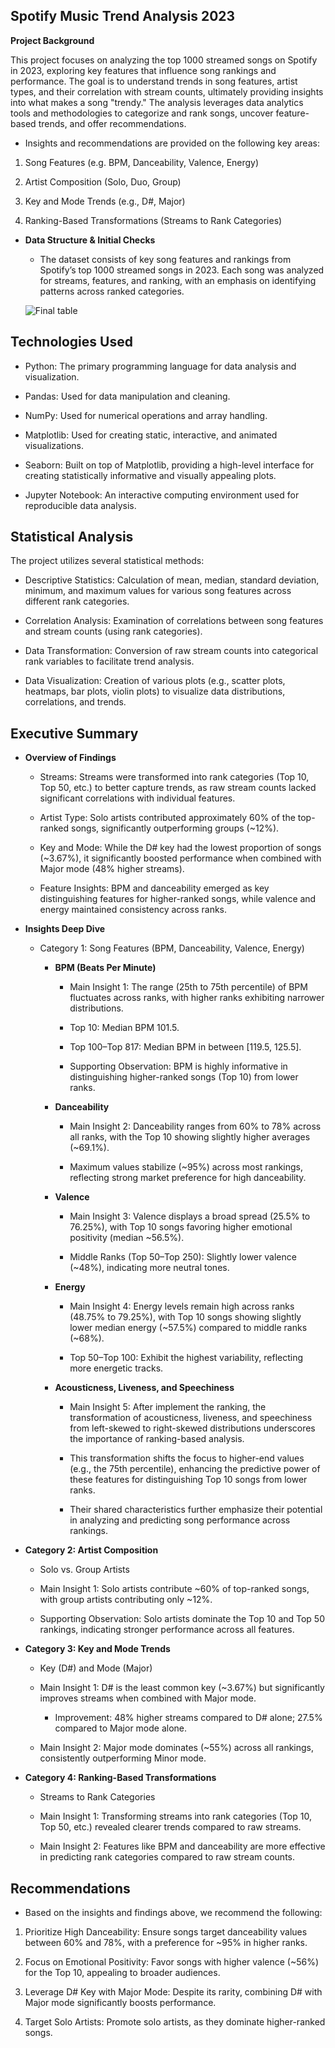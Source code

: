 **Spotify Music Trend Analysis 2023**
-

**Project Background**

This project focuses on analyzing the top 1000 streamed songs on Spotify in 2023, exploring key features that influence song rankings and performance. The goal is to understand trends in song features, artist types, and their correlation with stream counts, ultimately providing insights into what makes a song "trendy." The analysis leverages data analytics tools and methodologies to categorize and rank songs, uncover feature-based trends, and offer recommendations.

- Insights and recommendations are provided on the following key areas:

1. Song Features (e.g. BPM, Danceability, Valence, Energy)

2. Artist Composition (Solo, Duo, Group)

3. Key and Mode Trends (e.g., D#, Major)

4. Ranking-Based Transformations (Streams to Rank Categories)

- **Data Structure & Initial Checks**

    - The dataset consists of key song features and rankings from Spotify’s top 1000 streamed songs in 2023. Each song was analyzed for streams, features, and ranking, with an emphasis on identifying patterns across ranked categories.
    

  ![Final table](Final_table.png)

**Technologies Used**
--
- Python: The primary programming language for data analysis and visualization.
   
- Pandas: Used for data manipulation and cleaning.
  
- NumPy: Used for numerical operations and array handling.
  
- Matplotlib: Used for creating static, interactive, and animated visualizations.

- Seaborn: Built on top of Matplotlib, providing a high-level interface for creating statistically informative and visually appealing plots.
  
- Jupyter Notebook: An interactive computing environment used for reproducible data analysis.

**Statistical Analysis**
--
The project utilizes several statistical methods:

- Descriptive Statistics: Calculation of mean, median, standard deviation, minimum, and maximum values for various song features across different rank categories.
  
- Correlation Analysis: Examination of correlations between song features and stream counts (using rank categories).
  
- Data Transformation: Conversion of raw stream counts into categorical rank variables to facilitate trend analysis.
  
- Data Visualization: Creation of various plots (e.g., scatter plots, heatmaps, bar plots, violin plots) to visualize data distributions, correlations, and trends.

**Executive Summary**
--

- **Overview of Findings**

    - Streams: Streams were transformed into rank categories (Top 10, Top 50, etc.) to better capture trends, as raw stream counts lacked significant correlations with individual features.

    - Artist Type: Solo artists contributed approximately 60% of the top-ranked songs, significantly outperforming groups (~12%).

    - Key and Mode: While the D# key had the lowest proportion of songs (~3.67%), it significantly boosted performance when combined with Major mode (48% higher streams).

    - Feature Insights: BPM and danceability emerged as key distinguishing features for higher-ranked songs, while valence and energy maintained consistency across ranks.

- **Insights Deep Dive**

    - Category 1: Song Features (BPM, Danceability, Valence, Energy)

        - **BPM (Beats Per Minute)**

            - Main Insight 1: The range (25th to 75th percentile) of BPM fluctuates across ranks, with higher ranks exhibiting narrower distributions.

            - Top 10: Median BPM 101.5.

            - Top 100–Top 817: Median BPM in between [119.5, 125.5].

            - Supporting Observation: BPM is highly informative in distinguishing higher-ranked songs (Top 10) from lower ranks.

        - **Danceability**

            - Main Insight 2: Danceability ranges from 60% to 78% across all ranks, with the Top 10 showing slightly higher averages (~69.1%).

            - Maximum values stabilize (~95%) across most rankings, reflecting strong market preference for high danceability.

        - **Valence**

            - Main Insight 3: Valence displays a broad spread (25.5% to 76.25%), with Top 10 songs favoring higher emotional positivity (median ~56.5%).

            - Middle Ranks (Top 50–Top 250): Slightly lower valence (~48%), indicating more neutral tones.

        - **Energy**

            - Main Insight 4: Energy levels remain high across ranks (48.75% to 79.25%), with Top 10 songs showing slightly lower median energy (~57.5%) compared to middle ranks (~68%).

            - Top 50–Top 100: Exhibit the highest variability, reflecting more energetic tracks.

        - **Acousticness, Liveness, and Speechiness**

            - Main Insight 5: After implement the ranking, the transformation of acousticness, liveness, and speechiness from left-skewed to right-skewed distributions underscores the importance of ranking-based analysis.

            - This transformation shifts the focus to higher-end values (e.g., the 75th percentile), enhancing the predictive power of these features for distinguishing Top 10 songs from lower ranks.

            - Their shared characteristics further emphasize their potential in analyzing and predicting song performance across rankings.



- **Category 2: Artist Composition**

    - Solo vs. Group Artists

    - Main Insight 1: Solo artists contribute ~60% of top-ranked songs, with group artists contributing only ~12%.

    - Supporting Observation: Solo artists dominate the Top 10 and Top 50 rankings, indicating stronger performance across all features.





- **Category 3: Key and Mode Trends**

    - Key (D#) and Mode (Major)

    - Main Insight 1: D# is the least common key (~3.67%) but significantly improves streams when combined with Major mode.

        - Improvement: 48% higher streams compared to D# alone; 27.5% compared to Major mode alone.

    - Main Insight 2: Major mode dominates (~55%) across all rankings, consistently outperforming Minor mode.





- **Category 4: Ranking-Based Transformations**

    - Streams to Rank Categories

    - Main Insight 1: Transforming streams into rank categories (Top 10, Top 50, etc.) revealed clearer trends compared to raw streams.

    - Main Insight 2: Features like BPM and danceability are more effective in predicting rank categories compared to raw stream counts.





**Recommendations**
--
- Based on the insights and findings above, we recommend the following:

1. Prioritize High Danceability: Ensure songs target danceability values between 60% and 78%, with a preference for ~95% in higher ranks.

2. Focus on Emotional Positivity: Favor songs with higher valence (~56%) for the Top 10, appealing to broader audiences.

3. Leverage D# Key with Major Mode: Despite its rarity, combining D# with Major mode significantly boosts performance.

4. Target Solo Artists: Promote solo artists, as they dominate higher-ranked songs.
